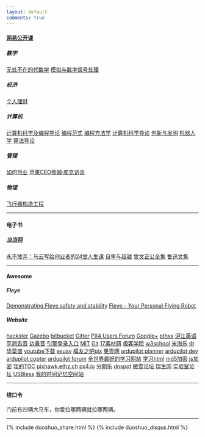 ```yaml
---
layout: default
comments: true
---
```

<div class="well">

<h4><a href="http://open.163.com/ocw/">网易公开课</a></h4>
<h5>数学</h5>
<a href="http://open.163.com/special/opencourse/latrobe.html">无处不在的代数学</a>
<a href="http://open.163.com/special/opencourse/signals.html">模拟与数字信号处理</a>
<h5>经济</h5>
<a href="http://open.163.com/special/opencourse/personalfinance.html">个人理财</a>
<h5>计算机</h5>
<a href="http://open.163.com/special/opencourse/bianchengdaolun.html">计算机科学及编程导论</a>
<a href="http://open.163.com/special/opencourse/paradigms.html">编程范式</a>
<a href="http://v.163.com/special/programming/">编程方法学</a>
<a href="http://open.163.com/special/opencourse/lectureroncomputerscience.html">计算机科学导论</a>
<a href="http://open.163.com/special/opencourse/innovation.html">创新与发明</a>
<a href="http://open.163.com/special/opencourse/robotics.html">机器人学</a>
<a href="http://open.163.com/special/opencourse/algorithms.html">算法导论</a>
<h5>管理</h5>
<a href="http://open.163.com/special/opencourse/startup.html">如何创业</a>
<a href="http://open.163.com/special/opencourse/timcookatduke.html">苹果CEO蒂姆·库克访谈</a>
<h5>物理</h5>
<a href="http://open.163.com/special/opencourse/aircraftsystem.html">飞行器构造工程</a>
<hr>

<h4>电子书</h4>
<h5><a href="http://e.dangdang.com/shelf/index.do;jsessionid">当当网</a></h5>
<a href="http://e.dangdang.com/html/reader.html?productId=1900274361&bookUid=bb.135115758900710583">永不放弃：马云写给创业者的24堂人生课</a>
<a href="http://e.dangdang.com/html/reader.html?productId=1900079766&bookUid=bb.132826620429858476">自卑与超越</a>
<a href="http://e.dangdang.com/html/reader.html?productId=1900429516&bookUid=bb.143100065393229193">曾文正公全集</a>
<a href="http://e.dangdang.com/html/reader.html?productId=1900302532&bookUid=bb.138001130838687987">鲁迅文集</a>

<hr>

<h4>Awesome</h4>
<h5>Fleye</h5>
<a href="https://www.youtube.com/watch?v=pomyipA18M8">Demonstrating Fleye safety and stability</a>
<a href="https://www.kickstarter.com/projects/gofleye/fleye-your-personal-flying-robot">Fleye - Your Personal Flying Robot</a>
<h5>Website</h5>
<a href="https://www.hackster.io/">hackster</a>
<a href="http://gazebosim.org/">Gazebo</a>
<a href="https://bitbucket.org/">bitbucket</a>
<a href="https://gitter.im/PX4/Firmware?utm_source=badge&utm_medium=badge&utm_campaign=pr-badge&utm_content=badge">Gitter</a>
<a href="https://groups.google.com/forum/#!forum/px4users">PX4 Users Forum</a>
<a href="https://plus.google.com/+PX4AutopilotProject/posts">Google+</a>
<a href="http://www.pthxx.com/">pthxx</a>
<a href="http://www.hjenglish.com/">沪江英语</a>
<a href="http://www.pthxx.com/c_video/01_pthxx/001.html">平翘舌音</a>
<a href="http://www.pthxx.com/c_video/01_pthxx/003.html">边鼻音</a>
<a href="http://www.webmasterhome.cn/seo/addurl.asp">引擎登录入口</a>
<a href="http://ocw.mit.edu/index.htm">MIT</a>
<a href="http://www.liaoxuefeng.com/wiki/0013739516305929606dd18361248578c67b8067c8c017b000">Git</a>
<a href="http://www.17sucai.com">17素材网</a>
<a href="http://www.jikexueyuan.com/">极客学院</a>
<a href="http://www.w3school.com.cn">w3school</a>
<a href="http://www.mitaole.com">米淘乐</a>
<a href="http://www.chinacaipu.com/">中华菜谱</a>
<a href="en.savefrom.net">youtube下载</a>
<a href="http://www.exuav.com">exuav</a>
<a href="http://www.moz8.com/forum.php?mod=forumdisplay&fid=324&filter=typeid&typeid=92">模友之吧pix</a>
<a href="http://www.guokr.com">果壳网</a>
<a href="http://planner.ardupilot.com/">ardupilot planner</a>
<a href="http://dev.ardupilot.com">ardupilot dev</a>
<a href="http://copter.ardupilot.com/">ardupilot copter</a>
<a href="http://ardupilot.com/forum/">ardupilot forum</a>
<a href="coursera.org">全世界最好的学习网站</a>
<a href="http://www.htmliseasy.com/">学习html</a>
<a href="http://www.nephen.com/md5.html">md5加密</a>
<a href="http://www.cnblogs.com/mofish/archive/2012/02/25/2367858.html">js加密</a>
<a href="https://github.com/ghiculescu/jekyll-table-of-contents">我的TOC</a>
<a href="https://pixhawk.ethz.ch/">pixhawk.ethz.ch</a>
<a href="http://px4.io/">px4.io</a>
<a href="http://www.fenqile.com">分期乐</a>
<a href="https://www.dnspod.cn/Login#nephen.com">dnspot</a>
<a href="http://www.waveshare.net/forum/forum-62-1.html">微雪论坛</a>
<a href="http://www.rationmcu.com">瑞生网</a>
<a href="http://www.csustemb.cn/emb/topics">实验室论坛</a>
<a href="ftp://192.168.0.102:3721/">USBless</a>
<a href=photo>我的时间记忆空间站</a>

<hr>

<h4>绕口令</h4>
门前有四辆大马车，你爱拉哪两辆就拉哪两辆。

<hr>
        {% include duoshuo_share.html %}
        {% include duoshuo_disqus.html %}
</div>